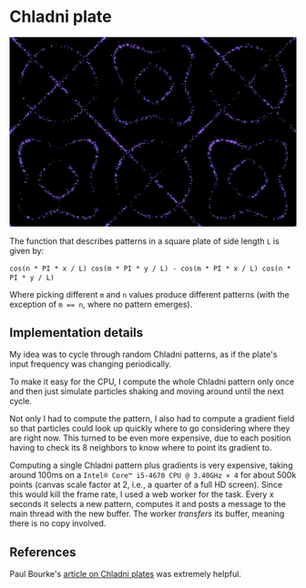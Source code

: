 
# Chladni plate

![](screenshot.png)

The function that describes patterns in a square plate of side length `L` is given by:

    cos(n * PI * x / L) cos(m * PI * y / L) - cos(m * PI * x / L) cos(n * PI * y / L)

Where picking different `m` and `n` values produce different patterns (with the exception of `m == n`, where no pattern emerges).

## Implementation details

My idea was to cycle through random Chladni patterns, as if the plate's input frequency was changing periodically.

To make it easy for the CPU, I compute the whole Chladni pattern only once and then just simulate particles shaking and moving around until the next cycle.

Not only I had to compute the pattern, I also had to compute a gradient field so that particles could look up quickly where to go considering where they are right now. This turned to be even more expensive, due to each position having to check its 8 neighbors to know where to point its gradient to.

Computing a single Chladni pattern plus gradients is very expensive, taking around 100ms on a `Intel® Core™ i5-4670 CPU @ 3.40GHz × 4` for about 500k points (canvas scale factor at 2, i.e., a quarter of a full HD screen). Since this would kill the frame rate, I used a web worker for the task. Every x seconds it selects a new pattern, computes it and posts a message to the main thread with the new buffer. The worker *transfers* its buffer, meaning there is no copy involved.

## References

Paul Bourke's [article on Chladni plates](http://paulbourke.net/geometry/chladni/) was extremely helpful.
